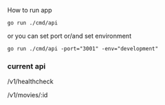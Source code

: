 How to run app

```
go run ./cmd/api 
```

or you can set port or/and set environment 
```
go run ./cmd/api -port="3001" -env="development"
```


### current api

/v1/healthcheck
 
/v1/movies/:id 
